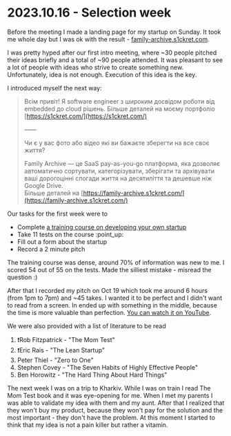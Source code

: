# 2023.10.16 - Selection week



Before the meeting I made a landing page for my startup on Sunday. It took me whole day but I was ok with the result - [family-archive.s1ckret.com](https://family-archive.s1ckret.com/).

I was pretty hyped after our first intro meeting, where \~30 people pitched their ideas briefly and a total of \~90 people attended. It was pleasant to see a lot of people with ideas who strive to create something new. Unfortunately, idea is not enough. Execution of this idea is the key.

I introduced myself the next way:

> Всім привіт! Я software engineer з широким досвідом роботи від embedded до cloud рішень. Більше деталей на моєму портфоліо [https://s1ckret.com/](https://s1ckret.com/)
>
> ——
>
> Чи є у вас фото або відео які ви бажаєте зберегти на все своє життя?
>
> Family Archive — це SaaS pay-as-you-go платформа, яка дозволяє автоматично сортувати, категорізувати, зберігати та архівувати ваші дорогоцінні спогади життя на десятиліття та дешевше ніж Google Drive. \
> Більше деталей на [https://family-archive.s1ckret.com/](https://family-archive.s1ckret.com/)

Our tasks for the first week were to

* Complete [a training course on developing your own startup](https://www.youtube.com/playlist?list=PLha\_4VLMHaJHCAdUEfsSUAjwSbt0Mr9do)
* Take 11 tests on the course :point\_up:
* Fill out a form about the startup
* Record a 2 minute pitch

The training course was dense, around 70% of information was new to me. I scored 54 out of 55 on the tests. Made the silliest mistake - misread the question :)

After that I recorded my pitch on Oct 19 which took me around 6 hours (from 1pm to 7pm) and \~45 takes. I wanted it to be perfect and I didn't want to read from a screen. In ended up with something in the middle, because the time is more valuable than perfection. [You can watch it on YouTube](https://youtu.be/O0g8gnRn3Dw).

We were also provided with a list of literature to be read

1. ❗️Rob Fitzpatrick - "The Mom Test"
2. ❗️Eric Rais - "The Lean Startup"
3. Peter Thiel - "Zero to One"
4. &#x20;Stephen Covey - "The Seven Habits of Highly Effective People"
5. &#x20;Ben Horowitz - "The Hard Thing About Hard Things"

The next week I was on a trip to Kharkiv. While I was on train I read The Mom Test book and it was eye-opening for me. When I met my parents I was able to validate my idea with them and my aunt. After that I realized that they won't buy my product, because they won't pay for the solution and the most important - they don't have the problem. At this moment I started to think that my idea is not a pain killer but rather a vitamin.
